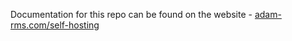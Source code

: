 Documentation for this repo can be found on the website - [adam-rms.com/self-hosting](https://adam-rms.com/self-hosting)
